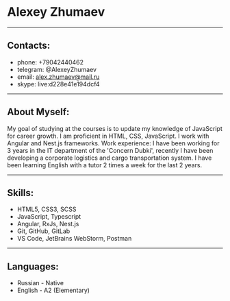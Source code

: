 # Alexey Zhumaev #

---
## Contacts: ##

* phone: +79042440462
* telegram: @AlexeyZhumaev
* email: alex.zhumaev@mail.ru
* skype: live:d228e41e194dcf4

---
## About Myself: ##

My goal of studying at the courses is to update my knowledge of JavaScript for career growth. 
I am proficient in HTML, CSS, JavaScript. I work with Angular and Nest.js frameworks.
Work experience: I have been working for 3 years in the IT department of the 'Concern Dubki',
recently I have been developing a corporate logistics and cargo transportation system.
I have been learning English with a tutor 2 times a week for the last 2 years.

---
## Skills: ##

* HTML5, CSS3, SCSS
* JavaScript, Typescript
* Angular, RxJs, Nest.js
* Git, GitHub, GitLab
* VS Code, JetBrains WebStorm, Postman

---
## Languages: ##

* Russian - Native
* English - A2 (Elementary)